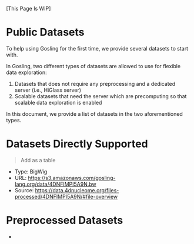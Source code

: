 [This Page Is WIP]

# Public Datasets
To help using Gosling for the first time, we provide several datasets to start with.

In Gosling, two different types of datasets are allowed to use for flexible data exploration: 
1. Datasets that does not require any preprocessing and a dedicated server (i.e., HiGlass server) 
2. Scalable datasets that need the server which are precomputing so that scalable data exploration is enabled

In this document, we provide a list of datasets in the two aforementioned types.

# Datasets Directly Supported
> Add as a table
- Type: BigWig
- URL: https://s3.amazonaws.com/gosling-lang.org/data/4DNFIMPI5A9N.bw
- Source: https://data.4dnucleome.org/files-processed/4DNFIMPI5A9N/#file-overview

# Preprocessed Datasets
- 